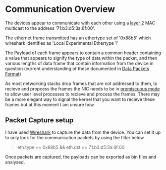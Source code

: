 # Communication Overview
The devices appear to communicate with each other using a [layer 2](https://en.wikipedia.org/wiki/Data_link_layer) MAC multicast to the address '71:b3:d5:3a:6f:00'. 

The ethernet frame transmitted has an ethertype set of '0x88b5' which wireshark identifies as 'Local Experimental Ethertype 1'

The Payload of each frame appears to contain a common header containing a value that appears to signify the type of data within the packet, and then various lengths of data frame that contain information from the device in question (current understanding of these documented in [Data Packets Format])

As most networking stacks drop frames that are not addressed to them, to recieve and propcess the frames the NIC needs to be in [promiscuous mode](https://en.wikipedia.org/wiki/Promiscuous_mode) to allow user level processes to recieve and process the frames. There may be a more elegant way to signal the kernel that you want to recieve these frames but at this moment I am unsure how. 

## Packet Capture setup
I have used [Wireshark](https://www.wireshark.org/) to capture the data from the device. You can set it up to only look for the communication packets by using the filter below

> eth.type == 0x88b5 && eth.dst == 71:b3:d5:3a:6f:00

Once packets are captured, the payloads can be exported as bin files and analysed. 



[Data Packets Format]: ../docs/data_packets.md
